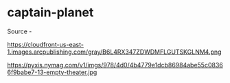 # captain-planet

Source -

https://cloudfront-us-east-1.images.arcpublishing.com/gray/B6L4RX347ZDWDMFLGUTSKGLNM4.png

https://pyxis.nymag.com/v1/imgs/978/4d0/4b4779e1dcb86984abe55c08366f9babe7-13-empty-theater.jpg
